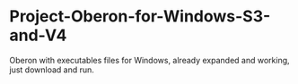 # Project-Oberon-for-Windows-S3-and-V4
Oberon with executables files for Windows, already expanded and working, just download and run.
